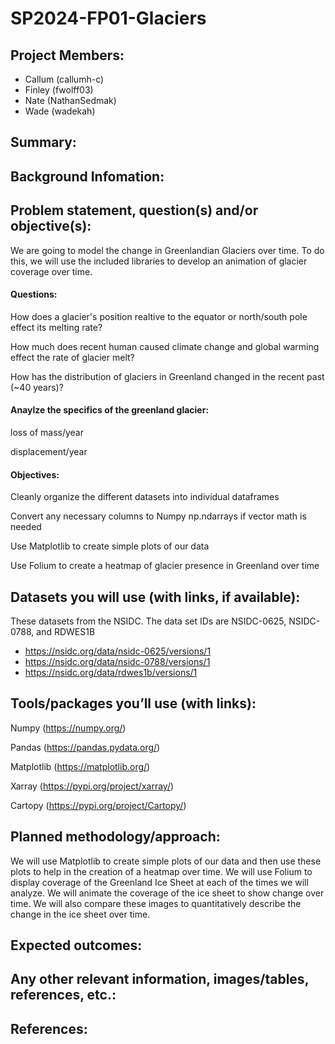 # SP2024-FP01-Glaciers
## Project Members: 
- Callum (callumh-c)
- Finley (fwolff03)
- Nate (NathanSedmak)
- Wade (wadekah)
## Summary: 


## Background Infomation:


## Problem statement, question(s) and/or objective(s):

We are going to model the change in Greenlandian Glaciers over time. To do this, we will use the included libraries to develop an animation of glacier coverage over time.

#### Questions:

How does a glacier's position realtive to the equator or north/south pole effect its melting rate?

How much does recent human caused climate change and global warming effect the rate of glacier melt?

How has the distribution of glaciers in Greenland changed in the recent past (~40 years)?

#### Anaylze the specifics of the greenland glacier:

loss of mass/year

displacement/year

#### Objectives:

Cleanly organize the different datasets into individual dataframes

Convert any necessary columns to Numpy np.ndarrays if vector math is needed

Use Matplotlib to create simple plots of our data

Use Folium to create a heatmap of glacier presence in Greenland over time

## Datasets you will use (with links, if available):

These datasets from the NSIDC. The data set IDs are NSIDC-0625, NSIDC-0788, and RDWES1B
- https://nsidc.org/data/nsidc-0625/versions/1
- https://nsidc.org/data/nsidc-0788/versions/1
- https://nsidc.org/data/rdwes1b/versions/1
  
## Tools/packages you’ll use (with links):
Numpy (https://numpy.org/)

Pandas (https://pandas.pydata.org/)

Matplotlib (https://matplotlib.org/)

Xarray (https://pypi.org/project/xarray/)

Cartopy (https://pypi.org/project/Cartopy/)

## Planned methodology/approach:
We will use Matplotlib to create simple plots of our data and then use these plots to help in the creation of a heatmap over time. We will use Folium to display coverage of the Greenland Ice Sheet at each of the times we will analyze. We will animate the coverage of the ice sheet to show change over time. We will also compare these images to quantitatively describe the change in the ice sheet over time. 

## Expected outcomes:


## Any other relevant information, images/tables, references, etc.:


## References:


